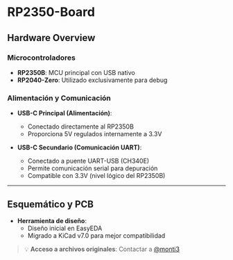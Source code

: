 # RP2350-Board

## Hardware Overview

### Microcontroladores
- **RP2350B**: MCU principal con USB nativo
- **RP2040-Zero**: Utilizado exclusivamente para debug 

### Alimentación y Comunicación
- **USB-C Principal (Alimentación)**:
  - Conectado directamente al RP2350B
  - Proporciona 5V regulados internamente a 3.3V

- **USB-C Secundario (Comunicación UART)**:
  - Conectado a puente UART-USB (CH340E)
  - Permite comunicación serial para depuración
  - Compatible con 3.3V (nivel lógico del RP2350B)

---

## Esquemático y PCB
- **Herramienta de diseño**:
  - Diseño inicial en EasyEDA
  - Migrado a KiCad v7.0 para mejor compatibilidad

> :bulb: **Acceso a archivos originales**: Contactar a [@monti3](https://github.com/monti3)

